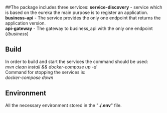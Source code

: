 ##The package includes three services:
**service-discovery** - service which is based on 
the eureka the main purpose is to register an application.<br/> 
**business-api** - The service provides the only one endpoint that 
returns the application version.<br/>
**api-gateway** - The gateway to business_api with the only one endpoint (_/business_)<br/>
## Build
In order to build and start the services the command should be used:<br/>
_mvn clean install && docker-compose up -d_ <br/>
Command for stopping the services is:<br/>
_docker-compose down_ <br/>
## Environment
All the necessary environment stored in the "__./.env__" file.
